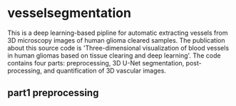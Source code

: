 # vesselsegmentation
This is a deep learning-based pipline for automatic extracting vessels from 3D microscopy images of human glioma cleared samples. The publication about this source code is 'Three-dimensional visualization of blood vessels in human gliomas based on tissue clearing and deep learning'. The code contains four parts: preprocessing, 3D U-Net segmentation, post-processing, and quantification of 3D vascular images.

## part1 preprocessing
